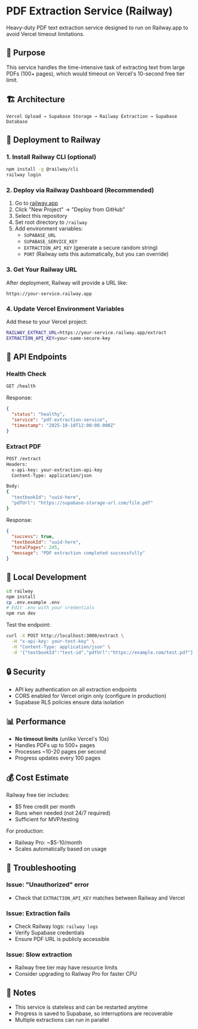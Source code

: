 # PDF Extraction Service (Railway)

Heavy-duty PDF text extraction service designed to run on Railway.app to avoid Vercel timeout limitations.

## 🎯 Purpose

This service handles the time-intensive task of extracting text from large PDFs (100+ pages), which would timeout on Vercel's 10-second free tier limit.

## 🏗️ Architecture

```
Vercel Upload → Supabase Storage → Railway Extraction → Supabase Database
```

## 🚀 Deployment to Railway

### 1. Install Railway CLI (optional)
```bash
npm install -g @railway/cli
railway login
```

### 2. Deploy via Railway Dashboard (Recommended)

1. Go to [railway.app](https://railway.app)
2. Click "New Project" → "Deploy from GitHub"
3. Select this repository
4. Set root directory to `/railway`
5. Add environment variables:
   - `SUPABASE_URL`
   - `SUPABASE_SERVICE_KEY`
   - `EXTRACTION_API_KEY` (generate a secure random string)
   - `PORT` (Railway sets this automatically, but you can override)

### 3. Get Your Railway URL

After deployment, Railway will provide a URL like:
```
https://your-service.railway.app
```

### 4. Update Vercel Environment Variables

Add these to your Vercel project:
```bash
RAILWAY_EXTRACT_URL=https://your-service.railway.app/extract
EXTRACTION_API_KEY=your-same-secure-key
```

## 📡 API Endpoints

### Health Check
```bash
GET /health
```

Response:
```json
{
  "status": "healthy",
  "service": "pdf-extraction-service",
  "timestamp": "2025-10-10T12:00:00.000Z"
}
```

### Extract PDF
```bash
POST /extract
Headers:
  x-api-key: your-extraction-api-key
  Content-Type: application/json

Body:
{
  "textbookId": "uuid-here",
  "pdfUrl": "https://supabase-storage-url.com/file.pdf"
}
```

Response:
```json
{
  "success": true,
  "textbookId": "uuid-here",
  "totalPages": 245,
  "message": "PDF extraction completed successfully"
}
```

## 🧪 Local Development

```bash
cd railway
npm install
cp .env.example .env
# Edit .env with your credentials
npm run dev
```

Test the endpoint:
```bash
curl -X POST http://localhost:3000/extract \
  -H "x-api-key: your-test-key" \
  -H "Content-Type: application/json" \
  -d '{"textbookId":"test-id","pdfUrl":"https://example.com/test.pdf"}'
```

## 🔒 Security

- API key authentication on all extraction endpoints
- CORS enabled for Vercel origin only (configure in production)
- Supabase RLS policies ensure data isolation

## 📊 Performance

- **No timeout limits** (unlike Vercel's 10s)
- Handles PDFs up to 500+ pages
- Processes ~10-20 pages per second
- Progress updates every 100 pages

## 💰 Cost Estimate

Railway free tier includes:
- $5 free credit per month
- Runs when needed (not 24/7 required)
- Sufficient for MVP/testing

For production:
- Railway Pro: ~$5-10/month
- Scales automatically based on usage

## 🐛 Troubleshooting

### Issue: "Unauthorized" error
- Check that `EXTRACTION_API_KEY` matches between Railway and Vercel

### Issue: Extraction fails
- Check Railway logs: `railway logs`
- Verify Supabase credentials
- Ensure PDF URL is publicly accessible

### Issue: Slow extraction
- Railway free tier may have resource limits
- Consider upgrading to Railway Pro for faster CPU

## 📝 Notes

- This service is stateless and can be restarted anytime
- Progress is saved to Supabase, so interruptions are recoverable
- Multiple extractions can run in parallel


